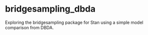 # bridgesampling_dbda
Exploring the bridgesampling package for Stan using a simple model comparison from DBDA.

